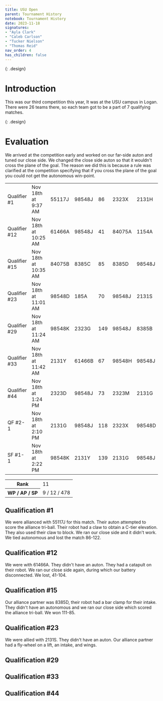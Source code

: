 ```yaml
---
title: USU Open
parent: Tournament History
notebook: Tournament History
date: 2023-11-18
signatures:
- "Ayla Clark"
- "Caleb Carlson"
- "Tucker Nielson"
- "Thomas Reid"
nav_order: 4
has_children: false
---
```


{: .design}
# Introduction
This was our third competition this year, It was at the USU campus in Logan. There were 26 teams there, so each team got to be a part of 7 qualifying matches.

{: .design}
# Evaluation
We arrived at the competition early and worked on our far-side auton and tuned our close side. We changed the close side auton so that it wouldn't cross the plane of the goal. The reason we did this is because a rule was clarified at the competition specifying that if you cross the plane of the goal you could not get the autonomous win-point.

<div class="card mb-3" data-v-002f5624=""></div><!----><table class="table table-hover match-results vrc-match-results"><tbody><tr class="match-result-blue" data-v-21f72818=""><td class="match-col" data-v-21f72818="">Qualifier #1</td><td data-v-21f72818="">Nov 18th at 9:37 AM</td><td class="red-team" data-v-21f72818="">55117J</td><td class="red-team highlight" data-v-21f72818="">98548J</td><td class="red-team" data-v-21f72818="">86</td><td class="blue-team" data-v-21f72818="">2323X</td><td class="blue-team" data-v-21f72818="">2131H</td><td class="blue-team" data-v-21f72818="">122</td></tr><tr class="match-result-blue" data-v-21f72818=""><td class="match-col" data-v-21f72818="">Qualifier #12</td><td data-v-21f72818="">Nov 18th at 10:25 AM</td><td class="red-team" data-v-21f72818="">61466A</td><td class="red-team highlight" data-v-21f72818="">98548J</td><td class="red-team" data-v-21f72818="">41</td><td class="blue-team" data-v-21f72818="">84075A</td><td class="blue-team" data-v-21f72818="">1154A</td><td class="blue-team" data-v-21f72818="">104</td></tr><tr class="match-result-blue" data-v-21f72818=""><td class="match-col" data-v-21f72818="">Qualifier #15</td><td data-v-21f72818="">Nov 18th at 10:35 AM</td><td class="red-team" data-v-21f72818="">84075B</td><td class="red-team" data-v-21f72818="">8385C</td><td class="red-team" data-v-21f72818="">85</td><td class="blue-team" data-v-21f72818="">8385D</td><td class="blue-team highlight" data-v-21f72818="">98548J</td><td class="blue-team" data-v-21f72818="">111</td></tr><tr class="match-result-blue" data-v-21f72818=""><td class="match-col" data-v-21f72818="">Qualifier #23</td><td data-v-21f72818="">Nov 18th at 11:01 AM</td><td class="red-team" data-v-21f72818="">98548D</td><td class="red-team" data-v-21f72818="">185A</td><td class="red-team" data-v-21f72818="">70</td><td class="blue-team highlight" data-v-21f72818="">98548J</td><td class="blue-team" data-v-21f72818="">2131S</td><td class="blue-team" data-v-21f72818="">128</td></tr><tr class="match-result-red" data-v-21f72818=""><td class="match-col" data-v-21f72818="">Qualifier #29</td><td data-v-21f72818="">Nov 18th at 11:24 AM</td><td class="red-team" data-v-21f72818="">98548K</td><td class="red-team" data-v-21f72818="">2323G</td><td class="red-team" data-v-21f72818="">149</td><td class="blue-team highlight" data-v-21f72818="">98548J</td><td class="blue-team" data-v-21f72818="">8385B</td><td class="blue-team" data-v-21f72818="">77</td></tr><tr class="match-result-blue" data-v-21f72818=""><td class="match-col" data-v-21f72818="">Qualifier #33</td><td data-v-21f72818="">Nov 18th at 11:42 AM</td><td class="red-team" data-v-21f72818="">2131Y</td><td class="red-team" data-v-21f72818="">61466B</td><td class="red-team" data-v-21f72818="">67</td><td class="blue-team" data-v-21f72818="">98548H</td><td class="blue-team highlight" data-v-21f72818="">98548J</td><td class="blue-team" data-v-21f72818="">81</td></tr><tr class="match-result-red" data-v-21f72818=""><td class="match-col" data-v-21f72818="">Qualifier #44</td><td data-v-21f72818="">Nov 18th at 1:24 PM</td><td class="red-team" data-v-21f72818="">2323D</td><td class="red-team highlight" data-v-21f72818="">98548J</td><td class="red-team" data-v-21f72818="">73</td><td class="blue-team" data-v-21f72818="">2323M</td><td class="blue-team" data-v-21f72818="">2131G</td><td class="blue-team" data-v-21f72818="">52</td></tr><tr class="match-result-red" data-v-21f72818=""><td class="match-col" data-v-21f72818="">QF #2-1</td><td data-v-21f72818="">Nov 18th at 2:10 PM</td><td class="red-team" data-v-21f72818="">2131G</td><td class="red-team highlight" data-v-21f72818="">98548J</td><td class="red-team" data-v-21f72818="">118</td><td class="blue-team" data-v-21f72818="">2323X</td><td class="blue-team" data-v-21f72818="">98548D</td><td class="blue-team" data-v-21f72818="">103</td></tr><tr class="match-result-red" data-v-21f72818=""><td class="match-col" data-v-21f72818="">SF #1-1</td><td data-v-21f72818="">Nov 18th at 2:22 PM</td><td class="red-team" data-v-21f72818="">98548K</td><td class="red-team" data-v-21f72818="">2131Y</td><td class="red-team" data-v-21f72818="">139</td><td class="blue-team" data-v-21f72818="">2131G</td><td class="blue-team highlight" data-v-21f72818="">98548J</td><td class="blue-team" data-v-21f72818="">83</td></tr></tbody></table><div class="card-footer"><div class="row"><div class="col-sm-6 col-sm-offset-6"><table class="table rank"><tbody><tr><th>Rank</th><td>11</td></tr><tr><th>WP / AP / SP</th><td>9 / 12 / 478</td></tr></tbody></table></div></div></div>

## Qualification #1
We were allianced with 55117J for this match. Their auton attempted to score the alliance tri-ball. Their robot had a claw to obtain a C-tier elevation. They also used their claw to block. We ran our close side and it didn't work. We tied autonomous and lost the match 86-122.

## Qualification #12
We were with 61466A. They didn't have an auton. They had a catapult on their robot. We ran our close side again, during which our battery disconnected. We lost, 41-104.

## Qualification #15
Our alliance partner was 8385D, their robot had a bar clamp for their intake. They didn't have an autonomous and we ran our close side which scored the alliance tri-ball. We won 111-85.

## Qualification #23
We were allied with 2131S. They didn't have an auton. Our alliance partner had a fly-wheel on a lift, an intake, and wings.

## Qualification #29


## Qualification #33


## Qualification #44

